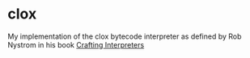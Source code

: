 # clox

My implementation of the clox bytecode interpreter as defined by Rob Nystrom in his book [Crafting Interpreters](https://craftinginterpreters.com/chunks-of-bytecode.html)